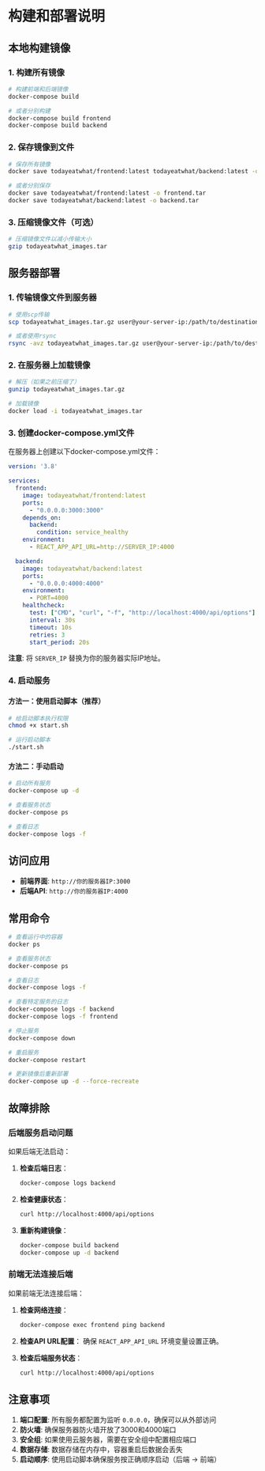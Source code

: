 # 构建和部署说明

## 本地构建镜像

### 1. 构建所有镜像
```bash
# 构建前端和后端镜像
docker-compose build

# 或者分别构建
docker-compose build frontend
docker-compose build backend
```

### 2. 保存镜像到文件
```bash
# 保存所有镜像
docker save todayeatwhat/frontend:latest todayeatwhat/backend:latest -o todayeatwhat_images.tar

# 或者分别保存
docker save todayeatwhat/frontend:latest -o frontend.tar
docker save todayeatwhat/backend:latest -o backend.tar
```

### 3. 压缩镜像文件（可选）
```bash
# 压缩镜像文件以减小传输大小
gzip todayeatwhat_images.tar
```

## 服务器部署

### 1. 传输镜像文件到服务器
```bash
# 使用scp传输
scp todayeatwhat_images.tar.gz user@your-server-ip:/path/to/destination/

# 或者使用rsync
rsync -avz todayeatwhat_images.tar.gz user@your-server-ip:/path/to/destination/
```

### 2. 在服务器上加载镜像
```bash
# 解压（如果之前压缩了）
gunzip todayeatwhat_images.tar.gz

# 加载镜像
docker load -i todayeatwhat_images.tar
```

### 3. 创建docker-compose.yml文件
在服务器上创建以下docker-compose.yml文件：

```yaml
version: '3.8'

services:
  frontend:
    image: todayeatwhat/frontend:latest
    ports:
      - "0.0.0.0:3000:3000"
    depends_on:
      backend:
        condition: service_healthy
    environment:
      - REACT_APP_API_URL=http://SERVER_IP:4000

  backend:
    image: todayeatwhat/backend:latest
    ports:
      - "0.0.0.0:4000:4000"
    environment:
      - PORT=4000
    healthcheck:
      test: ["CMD", "curl", "-f", "http://localhost:4000/api/options"]
      interval: 30s
      timeout: 10s
      retries: 3
      start_period: 20s
```

**注意**: 将 `SERVER_IP` 替换为你的服务器实际IP地址。

### 4. 启动服务

#### 方法一：使用启动脚本（推荐）
```bash
# 给启动脚本执行权限
chmod +x start.sh

# 运行启动脚本
./start.sh
```

#### 方法二：手动启动
```bash
# 启动所有服务
docker-compose up -d

# 查看服务状态
docker-compose ps

# 查看日志
docker-compose logs -f
```

## 访问应用

- **前端界面**: `http://你的服务器IP:3000`
- **后端API**: `http://你的服务器IP:4000`

## 常用命令

```bash
# 查看运行中的容器
docker ps

# 查看服务状态
docker-compose ps

# 查看日志
docker-compose logs -f

# 查看特定服务的日志
docker-compose logs -f backend
docker-compose logs -f frontend

# 停止服务
docker-compose down

# 重启服务
docker-compose restart

# 更新镜像后重新部署
docker-compose up -d --force-recreate
```

## 故障排除

### 后端服务启动问题
如果后端无法启动：

1. **检查后端日志**：
   ```bash
   docker-compose logs backend
   ```

2. **检查健康状态**：
   ```bash
   curl http://localhost:4000/api/options
   ```

3. **重新构建镜像**：
   ```bash
   docker-compose build backend
   docker-compose up -d backend
   ```

### 前端无法连接后端
如果前端无法连接后端：

1. **检查网络连接**：
   ```bash
   docker-compose exec frontend ping backend
   ```

2. **检查API URL配置**：
   确保 `REACT_APP_API_URL` 环境变量设置正确。

3. **检查后端服务状态**：
   ```bash
   curl http://localhost:4000/api/options
   ```

## 注意事项

1. **端口配置**: 所有服务都配置为监听 `0.0.0.0`，确保可以从外部访问
2. **防火墙**: 确保服务器防火墙开放了3000和4000端口
3. **安全组**: 如果使用云服务器，需要在安全组中配置相应端口
4. **数据存储**: 数据存储在内存中，容器重启后数据会丢失
5. **启动顺序**: 使用启动脚本确保服务按正确顺序启动（后端 → 前端） 
